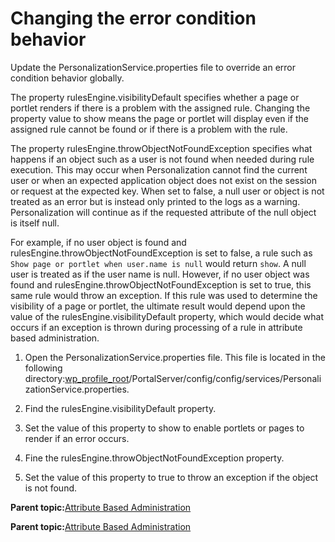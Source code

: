 # Changing the error condition behavior 

Update the PersonalizationService.properties file to override an error condition behavior globally.

The property rulesEngine.visibilityDefault specifies whether a page or portlet renders if there is a problem with the assigned rule. Changing the property value to show means the page or portlet will display even if the assigned rule cannot be found or if there is a problem with the rule.

The property rulesEngine.throwObjectNotFoundException specifies what happens if an object such as a user is not found when needed during rule execution. This may occur when Personalization cannot find the current user or when an expected application object does not exist on the session or request at the expected key. When set to false, a null user or object is not treated as an error but is instead only printed to the logs as a warning. Personalization will continue as if the requested attribute of the null object is itself null.

For example, if no user object is found and rulesEngine.throwObjectNotFoundException is set to false, a rule such as `Show page or portlet when user.name is null` would return `show`. A null user is treated as if the user name is null. However, if no user object was found and rulesEngine.throwObjectNotFoundException is set to true, this same rule would throw an exception. If this rule was used to determine the visibility of a page or portlet, the ultimate result would depend upon the value of the rulesEngine.visibilityDefault property, which would decide what occurs if an exception is thrown during processing of a rule in attribute based administration.

1.  Open the PersonalizationService.properties file. This file is located in the following directory:[wp\_profile\_root](../reference/wpsdirstr.md#wp_profile_root)/PortalServer/config/config/services/PersonalizationService.properties.

2.  Find the rulesEngine.visibilityDefault property.

3.  Set the value of this property to show to enable portlets or pages to render if an error occurs.

4.  Fine the rulesEngine.throwObjectNotFoundException property.

5.  Set the value of this property to true to throw an exception if the object is not found.


**Parent topic:**[Attribute Based Administration ](../pzn/pzn_attadm.md)

**Parent topic:**[Attribute Based Administration ](../pzn/pzn_attadm.md)

